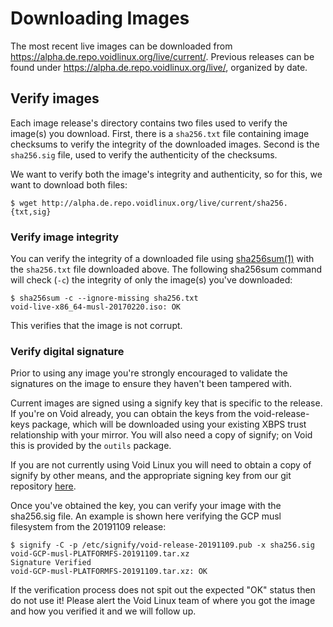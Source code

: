 # Downloading Images

The most recent live images can be downloaded from
<https://alpha.de.repo.voidlinux.org/live/current/>. Previous releases can be
found under <https://alpha.de.repo.voidlinux.org/live/>, organized by date.

## Verify images

Each image release's directory contains two files used to verify the image(s)
you download. First, there is a `sha256.txt` file containing image checksums to
verify the integrity of the downloaded images. Second is the `sha256.sig` file,
used to verify the authenticity of the checksums.

We want to verify both the image's integrity and authenticity, so for this, we
want to download both files:

```
$ wget http://alpha.de.repo.voidlinux.org/live/current/sha256.{txt,sig}
```

### Verify image integrity

You can verify the integrity of a downloaded file using
[sha256sum(1)](https://man.voidlinux.org/sha256sum.1) with the `sha256.txt` file
downloaded above. The following sha256sum command will check (`-c`) the
integrity of only the image(s) you've downloaded:

```
$ sha256sum -c --ignore-missing sha256.txt
void-live-x86_64-musl-20170220.iso: OK
```

This verifies that the image is not corrupt.

### Verify digital signature

Prior to using any image you're strongly encouraged to validate the signatures
on the image to ensure they haven't been tampered with.

Current images are signed using a signify key that is specific to the release.
If you're on Void already, you can obtain the keys from the void-release-keys
package, which will be downloaded using your existing XBPS trust relationship
with your mirror. You will also need a copy of signify; on Void this is provided
by the `outils` package.

If you are not currently using Void Linux you will need to obtain a copy of
signify by other means, and the appropriate signing key from our git repository
[here](https://github.com/void-linux/void-packages/tree/master/srcpkgs/void-release-keys/files/).

Once you've obtained the key, you can verify your image with the sha256.sig
file. An example is shown here verifying the GCP musl filesystem from the
20191109 release:

```
$ signify -C -p /etc/signify/void-release-20191109.pub -x sha256.sig void-GCP-musl-PLATFORMFS-20191109.tar.xz
Signature Verified
void-GCP-musl-PLATFORMFS-20191109.tar.xz: OK
```

If the verification process does not spit out the expected "OK" status then do
not use it! Please alert the Void Linux team of where you got the image and how
you verified it and we will follow up.
